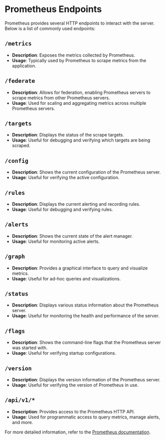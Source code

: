 # Prometheus Endpoints

Prometheus provides several HTTP endpoints to interact with the server. Below is a list of commonly used endpoints:

## `/metrics`
- **Description**: Exposes the metrics collected by Prometheus.
- **Usage**: Typically used by Prometheus to scrape metrics from the application.

## `/federate`
- **Description**: Allows for federation, enabling Prometheus servers to scrape metrics from other Prometheus servers.
- **Usage**: Used for scaling and aggregating metrics across multiple Prometheus servers.

## `/targets`
- **Description**: Displays the status of the scrape targets.
- **Usage**: Useful for debugging and verifying which targets are being scraped.

## `/config`
- **Description**: Shows the current configuration of the Prometheus server.
- **Usage**: Useful for verifying the active configuration.

## `/rules`
- **Description**: Displays the current alerting and recording rules.
- **Usage**: Useful for debugging and verifying rules.

## `/alerts`
- **Description**: Shows the current state of the alert manager.
- **Usage**: Useful for monitoring active alerts.

## `/graph`
- **Description**: Provides a graphical interface to query and visualize metrics.
- **Usage**: Useful for ad-hoc queries and visualizations.

## `/status`
- **Description**: Displays various status information about the Prometheus server.
- **Usage**: Useful for monitoring the health and performance of the server.

## `/flags`
- **Description**: Shows the command-line flags that the Prometheus server was started with.
- **Usage**: Useful for verifying startup configurations.

## `/version`
- **Description**: Displays the version information of the Prometheus server.
- **Usage**: Useful for verifying the version of Prometheus in use.

## `/api/v1/*`
- **Description**: Provides access to the Prometheus HTTP API.
- **Usage**: Used for programmatic access to query metrics, manage alerts, and more.

For more detailed information, refer to the [Prometheus documentation](https://prometheus.io/docs/prometheus/latest/querying/api/).